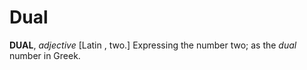 # Dual

**DUAL**, _adjective_ \[Latin , two.\] Expressing the number two; as the _dual_ number in Greek.